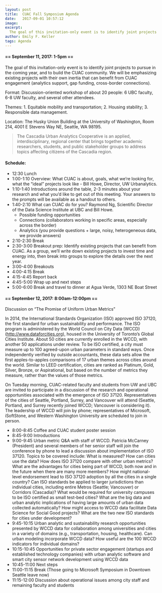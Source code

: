 ```yaml
---
layout: post
title:  CUAC Fall Symposium Agenda
date:   2017-09-01 10:57:12
image:
excerpt:
  The goal of this invitation-only event is to identify joint projects to pursue in the coming year, and to build the CUAC community.  We will be emphasizing existing projects with their own inertia that can benefit from CUAC engagement (analytics support, gap funding, cross-border connections).
author: Emily F. Keller
tags: Agenda
---
```


#### == September 11, 2017: 1-5pm ==

The goal of this invitation-only event is to identify joint projects to pursue in the coming year, and to build the CUAC community.  We will be emphasizing existing projects with their own inertia that can benefit from CUAC engagement (analytics support, gap funding, cross-border connections).

Format: Discussion-oriented workshop of about 20 people: 6 UBC faculty, 6-8 UW faculty, and several other attendees.

Themes: 1. Equitable mobility and transportation; 2. Housing stability; 3. Responsible data management.

Location: The Husky Union Building at the University of Washington, Room 214, 4001 E Stevens Way NE, Seattle, WA 98195.

> The Cascadia Urban Analytics Cooperative is an applied, interdisciplinary, regional center that brings together academic researchers, students, and public stakeholder groups to address topics affecting citizens of the Cascadia region.

#### Schedule:

* 12:30 Lunch
* 1:00-1:10 Overview: What CUAC is about, goals, what we’re looking for, what the “ideal” projects look like - Bill Howe, Director, UW Urbanalytics.
* 1:10-1:40 Introductions around the table, 2-3 minutes about your research and what you’d like to get out of this meeting. Your answers to the prompts will be available as a handout to others.
* 1:40-2:10 What can CUAC do for you? Raymond Ng, Scientific Director of the Data Science Institute at UBC and Bill Howe.
	* Possible funding opportunities
	* Connections (collaborators working in specific areas, especially across the border)
	* Analytics (you provide questions + large, noisy, heterogeneous data, we provide answers)
* 2:10-2:30 Break
* 2:30-3:00 Breakout prep: Identify existing projects that can benefit from CUAC. As a group, we’ll write down existing projects to invest time and energy into, then break into groups to explore the details over the next year.
* 3:00-4:00 Breakouts
* 4:00-4:15 Break
* 4:15-4:45 Report back
* 4:45-5:00 Wrap up and next steps
* 5:00-6:00 Break and travel to dinner at Agua Verde, 1303 NE Boat Street

#### == September 12, 2017: 8:00am-12:00pm ==

Discussion on “The Promise of Uniform Urban Metrics”

In 2014, the International Standards Organization (ISO) approved ISO 37120, the first standard for urban sustainability and performance. The ISO program is administered by the World Council on City Data (WCCD) (http://www.dataforcities.org), housed in the University of Toronto’s Global Cities Institute. About 50 cities are currently enrolled in the WCCD, with another 50 applications under review. To be ISO certified, a city must measure up to 100 agreed-upon urban parameters in standard ways. Once independently verified by outside accountants, these data sets allow the first apples-to-apples comparisons of 17 urban themes across cities around the world. Similar to LEED certification, cities are ranked as Platinum, Gold, Silver, Bronze, or Aspirational, but based on the number of metrics they measure, rather than the values of those metrics.

On Tuesday morning, CUAC-related faculty and students from UW and UBC are invited to participate in a discussion of the research and operational opportunities associated with the emergence of ISO 37120. Representatives of the cities of Seattle, Portland, Surrey, and Vancouver will attend (Seattle, Portland, and Surrey recently joined WCCD; Vancouver is considering it). The leadership of WCCD will join by phone; representatives of Microsoft, iSoftStone, and Western Washington University are scheduled to join in person.

* 8:00-8:45 Coffee and CUAC student poster session
* 8:45-9:00 Introductions
* 9:00-9:45 Urban metric Q&A with staff of WCCD. Patricia McCarney (President) and several members of her senior staff will join the conference by phone to lead a discussion about implementation of ISO 37120. Topics to be covered include: What is measured? How can cities use the data? How does ISO 37120 compare with other urban metrics? What are the advantages for cities being part of WCCD, both now and in the future when there are many more members? How might national-level endorsement lead to ISO 37120 adoption by all the cities in a single country? Can ISO standards be applied to larger jurisdictions than individual cities, including entire Metros (Seattle; Vancouver) or Corridors (Cascadia)? What would be required for university campuses to be ISO certified as small test-bed cities? What are the big data and urban analytic implications of having large amounts of urban data collected automatically? How might access to WCCD data facilitate Data Science for Social Good projects? What are the two new ISO standards for cities under development?
* 9:45-10:15 Urban analytic and sustainability research opportunities presented by WCCD data for collaboration among universities and cities in a variety of domains (e.g., transportation, housing, healthcare). Can urban modeling incorporate WCCD data? How useful are the 100 WCCD indicators for individual domains?
* 10:15-10:45 Opportunities for private sector engagement (startups and established technology companies) with urban analytic software and smart city sensor network development using WCCD data
* 10:45-11:00 Next steps
* 11:00-11:15 Break (Those going to Microsoft Symposium in Downtown Seattle leave now)
* 11:15-12:00 Discussion about operational issues among city staff and remaining faculty and students